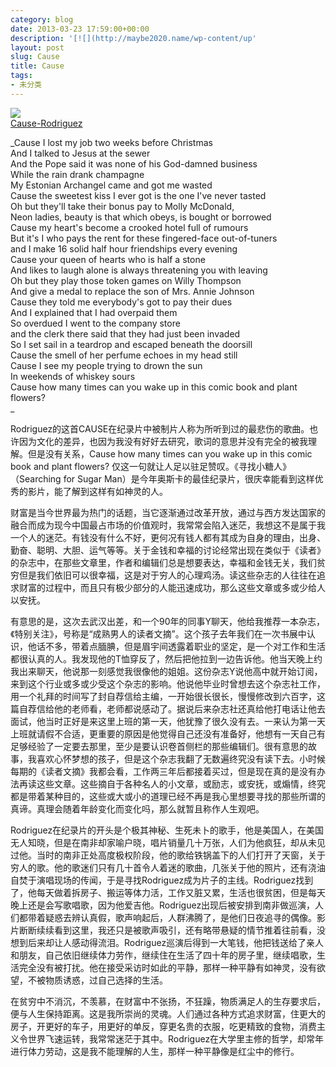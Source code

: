 ```yaml
---
category: blog
date: 2013-03-23 17:59:00+00:00
description: '[![](http://maybe2020.name/wp-content/up'
layout: post
slug: Cause
title: Cause
tags:
- 未分类
---
```


[![](http://maybe2020.name/wp-content/uploads/2013/03/p1901538417-229x300.jpg)](http://maybe2020.name/wp-content/uploads/2013/03/p1901538417.jpg)  
[Cause-Rodriguez](http://www.kuwo.cn/yinyue/3245321/)  
  
_Cause I lost my job two weeks before Christmas   
And I talked to Jesus at the sewer   
And the Pope said it was none of his God-damned business   
While the rain drank champagne   
My Estonian Archangel came and got me wasted   
Cause the sweetest kiss I ever got is the one I've never tasted   
Oh but they'll take their bonus pay to Molly McDonald,   
Neon ladies, beauty is that which obeys, is bought or borrowed   
Cause my heart's become a crooked hotel full of rumours   
But it's I who pays the rent for these fingered-face out-of-tuners   
and I make 16 solid half hour friendships every evening   
Cause your queen of hearts who is half a stone   
And likes to laugh alone is always threatening you with leaving   
Oh but they play those token games on Willy Thompson   
And give a medal to replace the son of Mrs. Annie Johnson   
Cause they told me everybody's got to pay their dues   
And I explained that I had overpaid them   
So overdued I went to the company store   
and the clerk there said that they had just been invaded   
So I set sail in a teardrop and escaped beneath the doorsill   
Cause the smell of her perfume echoes in my head still   
Cause I see my people trying to drown the sun   
In weekends of whiskey sours   
Cause how many times can you wake up in this comic book and plant flowers?   
_  
  
   Rodriguez的这首CAUSE在纪录片中被制片人称为所听到过的最悲伤的歌曲。也许因为文化的差异，也因为我没有好好去研究，歌词的意思并没有完全的被我理解。但是没有关系，Cause how many times can you wake up in this comic book and plant flowers? 仅这一句就让人足以驻足赞叹。《寻找小糖人》 （Searching for Sugar Man）是今年奥斯卡的最佳纪录片，很庆幸能看到这样优秀的影片，能了解到这样有如神灵的人。  
  
   财富是当今世界最为热门的话题，当它逐渐通过改革开放，通过与西方发达国家的融合而成为现今中国最占市场的价值观时，我常常会陷入迷茫，我想这不是属于我一个人的迷茫。有钱没有什么不好，更何况有钱人都有其成为自身的理由，出身、勤奋、聪明、大胆、运气等等。关于金钱和幸福的讨论经常出现在类似于《读者》的杂志中，在那些文章里，作者和编辑们总是想要表达，幸福和金钱无关，我们贫穷但是我们依旧可以很幸福，这是对于穷人的心理鸡汤。读这些杂志的人往往在追求财富的过程中，而且只有极少部分的人能迅速成功，那么这些文章或多或少给人以安抚。  
  
   有意思的是，这次去武汉出差，和一个90年的同事Y聊天，他给我推荐一本杂志，《特别关注》，号称是“成熟男人的读者文摘”。这个孩子去年我们在一次书展中认识，他话不多，带着点腼腆，但是眉宇间透露着职业的坚定，是一个对工作和生活都很认真的人。我发现他的T恤穿反了，然后把他拉到一边告诉他。他当天晚上约我出来聊天，他说那一刻感觉我很像他的姐姐。这份杂志Y说他高中就开始订阅，来到这个行业或多或少受这个杂志的影响。他说他毕业时曾想去这个杂志社工作，用一个礼拜的时间写了封自荐信给主编，一开始很长很长，慢慢修改到六百字，这篇自荐信给他的老师看，老师都说感动了。据说后来杂志社还真给他打电话让他去面试，他当时正好是来这里上班的第一天，他犹豫了很久没有去。一来认为第一天上班就请假不合适，更重要的原因是他觉得自己还没有准备好，他想有一天自己有足够经验了一定要去那里，至少是要认识卷首侧栏的那些编辑们。很有意思的故事，我喜欢心怀梦想的孩子，但是这个杂志我翻了无数遍终究没有读下去。小时候每期的《读者文摘》我都会看，工作两三年后都接着买过，但是现在真的是没有办法再读这些文章。这些摘自于各种名人的小文章，或励志，或安抚，或煽情，终究都是带着某种目的，这些或大或小的道理已经不再是我心里想要寻找的那些所谓的真谛。真理会随着年龄变化而变化吗，那么就暂且称作人生观吧。  
  
   Rodriguez在纪录片的开头是个极其神秘、生死未卜的歌手，他是美国人，在美国无人知晓，但是在南非却家喻户晓，唱片销量几十万张，人们为他疯狂，却从未见过他。当时的南非正处高度极权阶段，他的歌给铁锅盖下的人们打开了天窗，关于穷人的歌。他的歌迷们只有几十首令人着迷的歌曲，几张关于他的照片，还有浇油自焚于演唱现场的传闻，于是寻找Rodriguez成为片子的主线。Rodriguez找到了，他每天做着拆房子、搬运等体力活，工作又脏又累，生活也很贫困，但是每天晚上还是会写歌唱歌，因为他爱吉他。Rodriguez出现后被安排到南非做巡演，人们都带着疑惑去辨认真假，歌声响起后，人群沸腾了，是他们日夜追寻的偶像。影片断断续续看到这里，我还只是被歌声吸引，还有略带悬疑的情节推着往前看，没想到后来却让人感动得流泪。Rodriguez巡演后得到一大笔钱，他把钱送给了亲人和朋友，自己依旧继续体力劳作，继续住在生活了四十年的房子里，继续唱歌，生活完全没有被打扰。他在接受采访时如此的平静，那样一种平静有如神灵，没有欲望，不被物质诱惑，过自己选择的生活。  
  
   在贫穷中不消沉，不羡慕，在财富中不张扬，不狂躁，物质满足人的生存要求后，便与人生保持距离。这是我所崇尚的灵魂。人们通过各种方式追求财富，住更大的房子，开更好的车子，用更好的单反，穿更名贵的衣服，吃更精致的食物，消费主义令世界飞速运转，我常常迷茫于其中。Rodriguez在大学里主修的哲学，却常年进行体力劳动，这是我不能理解的人生，那样一种平静像是红尘中的修行。
